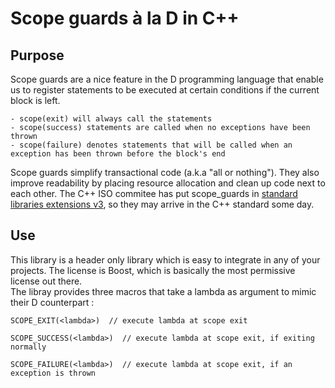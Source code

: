 # Scope guards à la D in C++ 

## Purpose 

Scope guards are a nice feature in the D programming language that enable us to register statements to be executed at certain conditions if the current block is left. 

    - scope(exit) will always call the statements
    - scope(success) statements are called when no exceptions have been thrown
    - scope(failure) denotes statements that will be called when an exception has been thrown before the block's end

Scope guards simplify transactional code (a.k.a "all or nothing"). They also improve readability by placing resource allocation and clean up code next to each other. 
The C++ ISO commitee has put scope_guards in [standard libraries extensions v3](https://en.cppreference.com/w/cpp/experimental/lib_extensions_3), so they may arrive in the C++ standard some day.


## Use

This library is a header only library which is easy to integrate in any of your projects. The license is Boost, which is basically the most permissive license out there.  
The libray provides three macros that take a lambda as argument to mimic their D counterpart : 

    SCOPE_EXIT(<lambda>)  // execute lambda at scope exit

    SCOPE_SUCCESS(<lambda>)  // execute lambda at scope exit, if exiting normally 

    SCOPE_FAILURE(<lambda>)  // execute lambda at scope exit, if an exception is thrown

  

